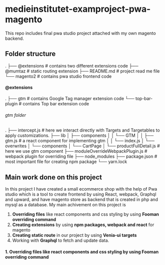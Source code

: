  # medieinstitutet-examproject-pwa-magento
This repo includes final pwa studio project attached with my own magento backend.

## Folder structure
.
├── @extensions     # contains two different extensions code
├── @mumtaz         # static routing extension 
├── README.md       # project read me file
└── magento2        # contains pwa studio frontend code

#### @extensions
.
├── gtm             # contains Google Tag manager extension code
└── top-bar-plugin  # contains Top bar extension code

###### gtm folder
.
├── intercept.js # here we interact directly with Targets        and Targetables to apply customizations.
├── lib
│   ├── components
│   │   └── GTM
│   │       ├── gtm.js  # a react component for implementing gtm 
│   │       └── index.js 
│   └── overwrites
│       └── components
│           └── CartPage
│               └── productFullDetail.js # here we use gtm component
├── moduleOverrideWebpackPlugin.js # webpack plugin for overriding file
├── node_modules
├── package.json # most important file for creating npm package
└── yarn.lock

## Main work done on this project
In this project I have created a small ecommerce shop with the help of Pwa studio which is a tool to create frontend by using React, webpack, Graphql and upward, and have magento store as backend that is created in php and mysql as a database.
My main achivement on this project is 
<ol><li><b>Overriding files</b> like react components and css styling by using <b>Fooman overriding command</b></li>
 <li><b>Creating extensions</b> by using <b>npm packages, webpack and react</b> for magento</li>
 <li><b>Creating static route</b> in our project by using <b>Venia-ui targets</b></li>
 <li>Working with <b>Graphql</b> to fetch and update data.</li>
 </ol>

#### 1. Overriding files like react components and css styling by using Fooman overriding command


  
